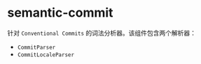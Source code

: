 # semantic-commit

针对 `Conventional Commits` 的词法分析器。该组件包含两个解析器：
- `CommitParser` 
- `CommitLocaleParser`
